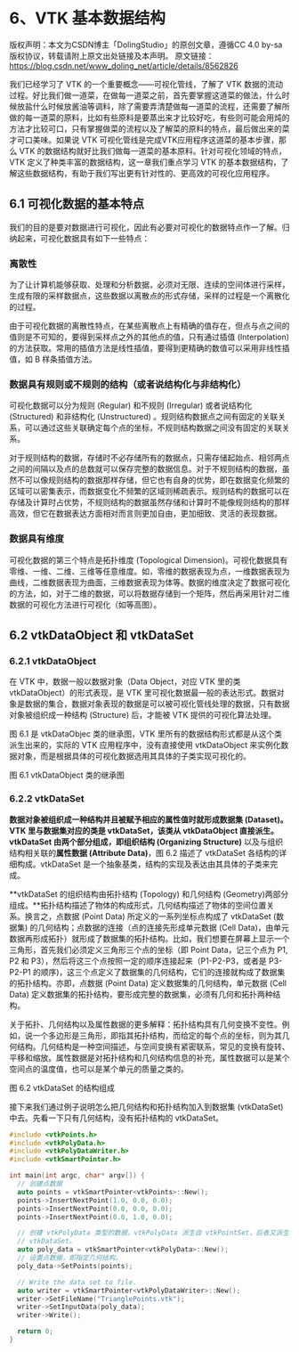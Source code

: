 # 6、VTK 基本数据结构

版权声明：本文为CSDN博主「DolingStudio」的原创文章，遵循CC 4.0 by-sa版权协议，转载请附上原文出处链接及本声明。
原文链接：https://blog.csdn.net/www_doling_net/article/details/8562826

我们已经学习了 VTK 的一个重要概念——可视化管线，了解了 VTK 数据的流动过程。好比我们做一道菜，在做每一道菜之前，首先要掌握这道菜的做法，什么时候放盐什么时候放酱油等调料，除了需要弄清楚做每一道菜的流程，还需要了解所做的每一道菜的原料，比如有些原料是要蒸出来才比较好吃，有些则可能会用炖的方法才比较可口，只有掌握做菜的流程以及了解菜的原料的特点，最后做出来的菜才可口美味。如果说 VTK 可视化管线是完成VTK应用程序这道菜的基本步骤，那么 VTK 的数据结构就好比我们做每一道菜的基本原料。针对可视化领域的特点，VTK 定义了种类丰富的数据结构，这一章我们重点学习 VTK 的基本数据结构，了解这些数据结构，有助于我们写出更有针对性的、更高效的可视化应用程序。

## 6.1 可视化数据的基本特点

我们的目的是要对数据进行可视化，因此有必要对可视化的数据特点作一了解。归纳起来，可视化数据具有如下一些特点：

### 离散性

为了让计算机能够获取、处理和分析数据，必须对无限、连续的空间体进行采样，生成有限的采样数据点，这些数据以离散点的形式存储，采样的过程是一个离散化的过程。

由于可视化数据的离散性特点，在某些离散点上有精确的值存在，但点与点之间的值则是不可知的，要得到采样点之外的其他点的值，只有通过插值 (Interpolation) 的方法获取。常用的插值方法是线性插值，要得到更精确的数值可以采用非线性插值，如 B 样条插值方法。

### 数据具有规则或不规则的结构（或者说结构化与非结构化）

可视化数据可以分为规则 (Regular) 和不规则 (Irregular) 或者说结构化 (Structured) 和非结构化 (Unstructured) 。规则结构数据点之间有固定的关联关系，可以通过这些关联确定每个点的坐标，不规则结构数据之间没有固定的关联关系。

对于规则结构的数据，存储时不必存储所有的数据点，只需存储起始点、相邻两点之间的间隔以及点的总数就可以保存完整的数据信息。对于不规则结构的数据，虽然不可以像规则结构的数据那样存储，但它也有自身的优势，即在数据变化频繁的区域可以密集表示，而数据变化不频繁的区域则稀疏表示。规则结构的数据可以在存储及计算时占优势，不规则结构的数据虽然存储和计算时不能像规则结构的那样高效，但它在数据表达方面相对而言则更加自由，更加细致、灵活的表现数据。

### 数据具有维度

可视化数据的第三个特点是拓扑维度 (Topological Dimension)。可视化数据具有零维、一维、二维、三维等任意维度。如，零维的数据表现为点，一维数据表现为曲线，二维数据表现为曲面，三维数据表现为体等。数据的维度决定了数据可视化的方法，如，对于二维的数据，可以将数据存储到一个矩阵，然后再采用针对二维数据的可视化方法进行可视化（如等高图）。

## 6.2 vtkDataObject 和 vtkDataSet

### 6.2.1 vtkDataObject

在 VTK 中，数据一般以数据对象（Data Object，对应 VTK 里的类 vtkDataObject）的形式表现，是 VTK 里可视化数据最一般的表达形式。数据对象是数据的集合，数据对象表现的数据是可以被可视化管线处理的数据，只有数据对象被组织成一种结构 (Structure) 后，才能被 VTK 提供的可视化算法处理。

图 6.1 是 vtkDataObjec 类的继承图，VTK 里所有的数据结构形式都是从这个类派生出来的，实际的 VTK 应用程序中，没有直接使用 vtkDataObject 来实例化数据对象，而是根据具体的可视化数据选用其具体的子类实现可视化的。

<TODO>
图 6.1 vtkDataObject 类的继承图

### 6.2.2 vtkDataSet

**数据对象被组织成一种结构并且被赋予相应的属性值时就形成数据集 (Dataset)。**VTK 里与数据集对应的类是 vtkDataSet，该类从 vtkDataObject 直接派生。vtkDataSet 由两个部分组成，即**组织结构 (Organizing Structure)** 以及与组织结构相关联的**属性数据 (Attribute Data)**，图 6.2 描述了 vtkDataSet 各结构的详细构成。vtkDataSet 是一个抽象基类，结构的实现及表达由其具体的子类来完成。

**vtkDataSet 的组织结构由拓扑结构 (Topology) 和几何结构 (Geometry)两部分组成。**拓扑结构描述了物体的构成形式，几何结构描述了物体的空间位置关系。换言之，点数据 (Point Data) 所定义的一系列坐标点构成了 vtkDataSet (数据集) 的几何结构；点数据的连接（点的连接先形成单元数据 (Cell Data)，由单元数据再形成拓扑）就形成了数据集的拓扑结构。比如，我们想要在屏幕上显示一个三角形，首先我们必须定义三角形三个点的坐标（即 Point Data，记三个点为 P1, P2 和 P3），然后将这三个点按照一定的顺序连接起来（P1-P2-P3，或者是 P3-P2-P1 的顺序)，这三个点定义了数据集的几何结构，它们的连接就构成了数据集的拓扑结构。亦即，点数据 (Point Data) 定义数据集的几何结构，单元数据 (Cell Data) 定义数据集的拓扑结构，要形成完整的数据集，必须有几何和拓扑两种结构。

关于拓扑、几何结构以及属性数据的更多解释：拓扑结构具有几何变换不变性。例如，说一个多边形是三角形，即指其拓扑结构，而给定的每个点的坐标，则为其几何结构。几何结构是一种空间描述，与空间变换有紧密联系，常见的变换有旋转、平移和缩放。属性数据是对拓扑结构和几何结构信息的补充，属性数据可以是某个空间点的温度值，也可以是某个单元的质量之类的。

<TODO>
图 6.2 vtkDataSet 的结构组成

接下来我们通过例子说明怎么把几何结构和拓扑结构加入到数据集 (vtkDataSet) 中去。先看一下只有几何结构，没有拓扑结构的 vtkDataSet。

```cpp
#include <vtkPoints.h>
#include <vtkPolyData.h>
#include <vtkPolyDataWriter.h>
#include <vtkSmartPointer.h>

int main(int argc, char* argv[]) {
  // 创建点数据
  auto points = vtkSmartPointer<vtkPoints>::New();
  points->InsertNextPoint(1.0, 0.0, 0.0);
  points->InsertNextPoint(0.0, 0.0, 0.0);
  points->InsertNextPoint(0.0, 1.0, 0.0);

  // 创建 vtkPolyData 类型的数据，vtkPolyData 派生自 vtkPointSet，后者又派生自
  // vtkDataSet。
  auto poly_data = vtkSmartPointer<vtkPolyData>::New();
  // 设置点数据，即指定几何结构。
  poly_data->SetPoints(points);

  // Write the data set to file.
  auto writer = vtkSmartPointer<vtkPolyDataWriter>::New();
  writer->SetFileName("TrianglePoints.vtk");
  writer->SetInputData(poly_data);
  writer->Write();

  return 0;
}
```
